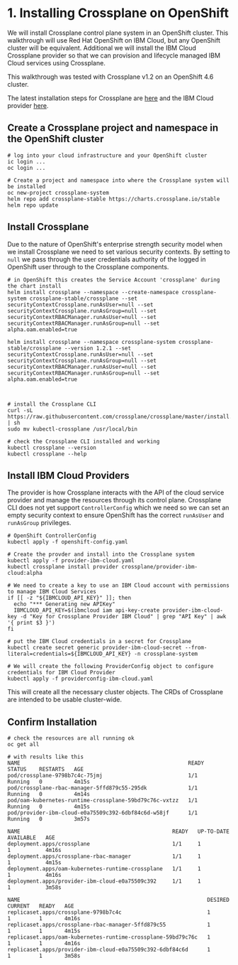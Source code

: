 # 1. Installing Crossplane on OpenShift
We will install Crossplane control plane system in an OpenShift cluster. This walkthrough will use Red Hat OpenShift on IBM Cloud, but any OpenShift cluster will be equivalent. Additional we will install the IBM Cloud Crossplane provider so that we can provision and lifecycle managed IBM Cloud services using Crossplane.

This walkthrough was tested with Crossplane v1.2 on an OpenShift 4.6 cluster.

The latest installation steps for Crossplane are [here](https://crossplane.io/docs/v1.2/getting-started/install-configure.html) and the IBM Cloud provider [here](https://github.com/crossplane-contrib/provider-ibm-cloud).

## Create a Crossplane project and namespace in the OpenShift cluster
```
# log into your cloud infrastructure and your OpenShift cluster
ic login ...
oc login ...

# Create a project and namespace into where the Crossplane system will be installed
oc new-project crossplane-system
helm repo add crossplane-stable https://charts.crossplane.io/stable
helm repo update
```
## Install Crossplane
Due to the nature of OpenShift's enterprise strength security model when we install Crossplane we need to set various security contexts. By setting to `null` we pass through the user credentials authority of the logged in OpenShift user through to the Crossplane components.
```
# in OpenShift this creates the Service Account 'crossplane' during the chart install
helm install crossplane --namespace --create-namespace crossplane-system crossplane-stable/crossplane --set securityContextCrossplane.runAsUser=null --set securityContextCrossplane.runAsGroup=null --set securityContextRBACManager.runAsUser=null --set securityContextRBACManager.runAsGroup=null --set alpha.oam.enabled=true

helm install crossplane --namespace crossplane-system crossplane-stable/crossplane --version 1.2.1 --set securityContextCrossplane.runAsUser=null --set securityContextCrossplane.runAsGroup=null --set securityContextRBACManager.runAsUser=null --set securityContextRBACManager.runAsGroup=null --set alpha.oam.enabled=true



# install the Crossplane CLI
curl -sL https://raw.githubusercontent.com/crossplane/crossplane/master/install.sh | sh
sudo mv kubectl-crossplane /usr/local/bin

# check the Crossplane CLI installed and working
kubectl crossplane --version
kubectl crossplane --help
```

## Install IBM Cloud Providers
The provider is how Crossplane interacts with the API of the cloud service provider and manage the resources through its control plane. Crossplane CLI does not yet support `ControllerConfig` which we need so we can set an empty security context to ensure OpenShift has the correct `runAsUser` and `runAsGroup` privileges.
```
# OpenShift ControllerConfig
kubectl apply -f openshift-config.yaml

# Create the provder and install into the Crossplane system
kubectl apply -f provider-ibm-cloud.yaml
kubectl crossplane install provider crossplane/provider-ibm-cloud:alpha

# We need to create a key to use an IBM Cloud account with permissions to manage IBM Cloud Services
if [[ -z "${IBMCLOUD_API_KEY}" ]]; then
  echo "*** Generating new APIKey"
  IBMCLOUD_API_KEY=$(ibmcloud iam api-key-create provider-ibm-cloud-key -d "Key for Crossplane Provider IBM Cloud" | grep "API Key" | awk '{ print $3 }')
fi

# put the IBM Cloud credentials in a secret for Crossplane
kubectl create secret generic provider-ibm-cloud-secret --from-literal=credentials=${IBMCLOUD_API_KEY} -n crossplane-system

# We will create the following ProviderConfig object to configure credentials for IBM Cloud Provider
kubectl apply -f providerconfig-ibm-cloud.yaml
```

This will create all the necessary cluster objects. The CRDs of Crossplane are intended to be usable cluster-wide.

## Confirm Installation
```
# check the resources are all running ok
oc get all

# with results like this
NAME                                                     READY   STATUS    RESTARTS   AGE
pod/crossplane-9798b7c4c-75jmj                           1/1     Running   0          4m15s
pod/crossplane-rbac-manager-5ffd879c55-295dk             1/1     Running   0          4m14s
pod/oam-kubernetes-runtime-crossplane-59bd79c76c-vxtzz   1/1     Running   0          4m15s
pod/provider-ibm-cloud-e0a75509c392-6dbf84c6d-w58jf      1/1     Running   0          3m57s

NAME                                                READY   UP-TO-DATE   AVAILABLE   AGE
deployment.apps/crossplane                          1/1     1            1           4m16s
deployment.apps/crossplane-rbac-manager             1/1     1            1           4m15s
deployment.apps/oam-kubernetes-runtime-crossplane   1/1     1            1           4m16s
deployment.apps/provider-ibm-cloud-e0a75509c392     1/1     1            1           3m58s

NAME                                                           DESIRED   CURRENT   READY   AGE
replicaset.apps/crossplane-9798b7c4c                           1         1         1       4m16s
replicaset.apps/crossplane-rbac-manager-5ffd879c55             1         1         1       4m15s
replicaset.apps/oam-kubernetes-runtime-crossplane-59bd79c76c   1         1         1       4m16s
replicaset.apps/provider-ibm-cloud-e0a75509c392-6dbf84c6d      1         1         1       3m58s
```

